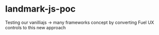 # landmark-js-poc
Testing our vanilliajs -> many frameworks concept by converting Fuel UX controls to this new approach
